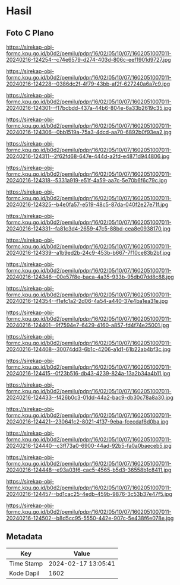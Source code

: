 # Hasil

## Foto C Plano

https://sirekap-obj-formc.kpu.go.id/b0d2/pemilu/pdpr/16/02/05/10/07/1602051007011-20240216-124254--c74e6579-d274-403d-806c-eef1901d9727.jpg

https://sirekap-obj-formc.kpu.go.id/b0d2/pemilu/pdpr/16/02/05/10/07/1602051007011-20240216-124228--0386dc2f-4f79-43bb-af2f-627240a6a7c9.jpg

https://sirekap-obj-formc.kpu.go.id/b0d2/pemilu/pdpr/16/02/05/10/07/1602051007011-20240216-124301--f17bcbdd-437a-44b6-804e-6a33b2619c35.jpg

https://sirekap-obj-formc.kpu.go.id/b0d2/pemilu/pdpr/16/02/05/10/07/1602051007011-20240216-124306--0bb1519a-75a3-4dcd-aa70-6892b0f93ea2.jpg

https://sirekap-obj-formc.kpu.go.id/b0d2/pemilu/pdpr/16/02/05/10/07/1602051007011-20240216-124311--2f62fd68-647e-444d-a2fd-e4871d944806.jpg

https://sirekap-obj-formc.kpu.go.id/b0d2/pemilu/pdpr/16/02/05/10/07/1602051007011-20240216-124318--5331a919-e51f-4a59-aa7c-5e70b6f6c79c.jpg

https://sirekap-obj-formc.kpu.go.id/b0d2/pemilu/pdpr/16/02/05/10/07/1602051007011-20240216-124325--b4e0fa57-e519-48c5-87da-040f2e27e71f.jpg

https://sirekap-obj-formc.kpu.go.id/b0d2/pemilu/pdpr/16/02/05/10/07/1602051007011-20240216-124331--fa81c3d4-2659-47c5-88bd-cea8e0938170.jpg

https://sirekap-obj-formc.kpu.go.id/b0d2/pemilu/pdpr/16/02/05/10/07/1602051007011-20240216-124339--a1b9ed2b-24c9-453b-b667-7f10ce83b2bf.jpg

https://sirekap-obj-formc.kpu.go.id/b0d2/pemilu/pdpr/16/02/05/10/07/1602051007011-20240216-124346--00e57f8e-baca-4a35-933b-95db07dd8c88.jpg

https://sirekap-obj-formc.kpu.go.id/b0d2/pemilu/pdpr/16/02/05/10/07/1602051007011-20240216-124354--f1efc1a2-2d06-4a54-a440-37e4ba1ea31e.jpg

https://sirekap-obj-formc.kpu.go.id/b0d2/pemilu/pdpr/16/02/05/10/07/1602051007011-20240216-124401--9f7594e7-6429-4160-a857-fd4f74e25001.jpg

https://sirekap-obj-formc.kpu.go.id/b0d2/pemilu/pdpr/16/02/05/10/07/1602051007011-20240216-124408--30074dd3-6b1c-4206-a1d1-61b22ab4bf3c.jpg

https://sirekap-obj-formc.kpu.go.id/b0d2/pemilu/pdpr/16/02/05/10/07/1602051007011-20240216-124415--0f23b516-db43-4239-824a-13a2b34a4b11.jpg

https://sirekap-obj-formc.kpu.go.id/b0d2/pemilu/pdpr/16/02/05/10/07/1602051007011-20240216-124433--f426b0c3-01dd-44a2-bac9-db30c78a8a30.jpg

https://sirekap-obj-formc.kpu.go.id/b0d2/pemilu/pdpr/16/02/05/10/07/1602051007011-20240216-124421--230641c2-8021-4f37-9eba-fcecdaf6d0ba.jpg

https://sirekap-obj-formc.kpu.go.id/b0d2/pemilu/pdpr/16/02/05/10/07/1602051007011-20240216-124440--c3ff73a0-6900-44ad-92b5-fa0a0baeceb5.jpg

https://sirekap-obj-formc.kpu.go.id/b0d2/pemilu/pdpr/16/02/05/10/07/1602051007011-20240216-124448--e93a03f6-cac5-4565-b5d3-36558b1c8411.jpg

https://sirekap-obj-formc.kpu.go.id/b0d2/pemilu/pdpr/16/02/05/10/07/1602051007011-20240216-124457--bd1cac25-4edb-459b-9876-3c53b37e47f5.jpg

https://sirekap-obj-formc.kpu.go.id/b0d2/pemilu/pdpr/16/02/05/10/07/1602051007011-20240216-124502--b8d5cc95-5550-442e-907c-5e438f6e078e.jpg


## Metadata

| Key        | Value               |
| ---------- | ------------------- |
| Time Stamp | 2024-02-17 13:05:41 |
| Kode Dapil | 1602                |




